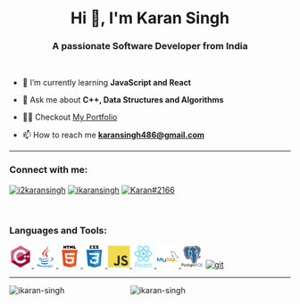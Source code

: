 <h1 align="center">Hi 👋, I'm Karan Singh</h1>
<h3 align="center">A passionate Software Developer from India</h3>

<p><br></p>

- 🌱 I’m currently learning **JavaScript and React**

- 💬 Ask me about **C++, Data Structures and Algorithms**

- 👨‍💻 Checkout [My Portfolio](ikaransingh.netlify.app)

- 📫 How to reach me **karansingh486@gmail.com**
<hr>
<h3 align="left">Connect with me:</h3>
<p align="left">
<a href="https://twitter.com/i2karansingh" target="blank"><img align="center" src="https://github.com/rahuldkjain/github-profile-readme-generator/blob/master/src/images/icons/Social/twitter.svg" alt="i2karansingh" height="30" width="40" /></a>
<a href="https://linkedin.com/in/ikaransingh" target="blank"><img align="center" src="https://github.com/rahuldkjain/github-profile-readme-generator/blob/master/src/images/icons/Social/linked-in-alt.svg" alt="ikaransingh" height="30" width="40" /></a>
<a href="https://discordapp.com/users/541322159184936961" target="blank"><img align="center" src="https://raw.githubusercontent.com/anuraghazra/anuraghazra/master/assets/discord-round.svg" alt="Karan#2166" height="30" width="40" /></a>  
</p>
<br>
<h3 align="left">Languages and Tools:</h3>
<p align="left"><a href="https://www.w3schools.com/cpp/" target="_blank"> <img src="https://raw.githubusercontent.com/devicons/devicon/master/icons/cplusplus/cplusplus-original.svg" alt="cplusplus" width="40" height="40"/> </a> <a href="https://www.java.com" target="_blank"> <img src="https://raw.githubusercontent.com/devicons/devicon/master/icons/java/java-original.svg" alt="java" width="40" height="40"/> </a>
<a href="https://www.w3.org/html/" target="_blank"> <img src="https://raw.githubusercontent.com/devicons/devicon/master/icons/html5/html5-original-wordmark.svg" alt="html5" width="40" height="40"/> </a> <a href="https://www.w3schools.com/css/" target="_blank"> <img src="https://raw.githubusercontent.com/devicons/devicon/master/icons/css3/css3-original-wordmark.svg" alt="css3" width="40" height="40"/> </a> <a href="https://developer.mozilla.org/en-US/docs/Web/JavaScript" target="_blank"> <img src="https://raw.githubusercontent.com/devicons/devicon/master/icons/javascript/javascript-original.svg" alt="javascript" width="40" height="40"/> </a> <a href="https://reactjs.org/" target="_blank"> <img src="https://raw.githubusercontent.com/devicons/devicon/master/icons/react/react-original-wordmark.svg" alt="react" width="40" height="40"/> </a><a href="https://www.mysql.com/" target="_blank"> <img src="https://raw.githubusercontent.com/devicons/devicon/master/icons/mysql/mysql-original-wordmark.svg" alt="mysql" width="40" height="40"/> </a> <a href="https://www.postgresql.org" target="_blank"> <img src="https://raw.githubusercontent.com/devicons/devicon/master/icons/postgresql/postgresql-original-wordmark.svg" alt="postgresql" width="40" height="40"/></a>
<a href="https://git-scm.com/" target="_blank"> <img src="https://www.vectorlogo.zone/logos/git-scm/git-scm-icon.svg" alt="git" width="40" height="40"/> </a> </p>

<hr>
<p><img align="left" src="https://github-readme-stats.vercel.app/api/top-langs/?username=ikaran-singh&layout=compact&theme=material-palenight" alt="ikaran-singh" width="43%"/></p>

<p>&nbsp;<img align="left" src="https://github-readme-stats.vercel.app/api?username=ikaran-singh&show_icons=true&include_all_commits=true&theme=material-palenight" alt="ikaran-singh" width="51%"/></p>
